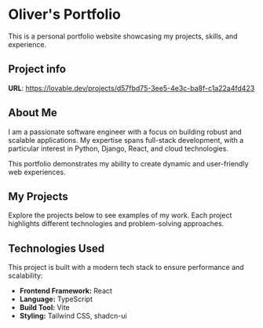 # Oliver's Portfolio

This is a personal portfolio website showcasing my projects, skills, and experience.

## Project info

**URL**: https://lovable.dev/projects/d57fbd75-3ee5-4e3c-ba8f-c1a22a4fd423

## About Me

I am a passionate software engineer with a focus on building robust and scalable applications. My expertise spans full-stack development, with a particular interest in Python, Django, React, and cloud technologies.

This portfolio demonstrates my ability to create dynamic and user-friendly web experiences.

## My Projects

Explore the projects below to see examples of my work. Each project highlights different technologies and problem-solving approaches.

## Technologies Used

This project is built with a modern tech stack to ensure performance and scalability:
-   **Frontend Framework:** React
-   **Language:** TypeScript
-   **Build Tool:** Vite
-   **Styling:** Tailwind CSS, shadcn-ui




